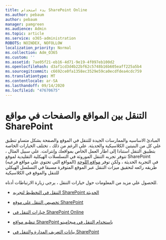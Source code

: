 ```yaml
---
title: بدء استخدام SharePoint Online
ms.author: pebaum
author: pebaum
manager: pamgreen
ms.audience: Admin
ms.topic: article
ms.service: o365-administration
ROBOTS: NOINDEX, NOFOLLOW
localization_priority: Normal
ms.collection: Adm_O365
ms.custom: ''
ms.assetid: 7ae05f21-eb16-4d71-9e19-4f097eb100d2
ms.openlocfilehash: d3af1cd3d4b22bf62c5748b16b605eaff225a5b4
ms.sourcegitcommit: c6692ce0fa1358ec3529e59ca0ecdfdea4cdc759
ms.translationtype: MT
ms.contentlocale: ar-SA
ms.lasthandoff: 09/14/2020
ms.locfileid: "47670675"
---
```

# <a name="site-and-page-navigation-in-sharepoint-sites"></a>التنقل بين المواقع والصفحات في مواقع SharePoint

المبادئ الاساسيه والممارسات الجيدة للتنقل في الموقع والصفحة بشكل متساو تنطبق علي كل من البنيتين الكلاسيكية والحديثة. علي الرغم من ذلك ، تختلف الخيارات الخاصة بتطبيق التنقل استنادا إلى اطار العمل الخاص بمواقعك وإنترانت. علي سبيل المثال ، تتوفر تجربه التنقل الموروثة في التسلسلات الهيكلية التقليدية لموقع SharePoint (المواقع التي تحتوي علي مواقع فرعيه) في التجربة الحديثة ، ولكن توفر [مواقع اللوحة](https://support.office.com/article/fe26ae84-14b7-45b6-a6d1-948b3966427f) طريقه رائعه لتحقيق ميزات التنقل عبر الموقع المتوفرة مسبقا في التسلسل الهيكلي للتنقل والموقع في الكلاسيكية

 للحصول علي مزيد من المعلومات حول خيارات التنقل ، يرجى زيارة الارتباطات أدناه.

 - [التنقل في التخطيط لتجربه SharePoint الحديثة](https://docs.microsoft.com/sharepoint/plan-navigation-modern-experience)

- [تخصيص التنقل علي موقع SharePoint](https://support.office.com/article/customize-the-navigation-on-your-sharepoint-site-3cd61ae7-a9ed-4e1e-bf6d-4655f0bf25ca)

- [خيارات التنقل في SharePoint Online](https://docs.microsoft.com/office365/enterprise/navigation-options-for-sharepoint-online)
 
- [تنظيم مواقع SharePoint باستخدام التنقل في ميجامينو](https://techcommunity.microsoft.com/t5/Microsoft-SharePoint-Blog/Organize-your-SharePoint-sites-with-megamenu-navigation-and-new/ba-p/328068)

- [بيانات التعريف المدارة والتنقل في SharePoint](https://docs.microsoft.com/sharepoint/dev/general-development/managed-metadata-and-navigation-in-sharepoint)


